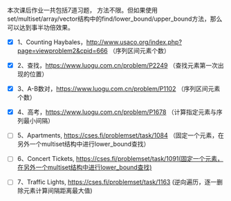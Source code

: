 本次课后作业一共包括7道习题， 方法不限。但如果使用set/multiset/array/vector结构中的find/lower_bound/upper_bound方法，那么可以达到事半功倍效果。

- [x] 1、Counting Haybales，http://www.usaco.org/index.php?page=viewproblem2&cpid=666 （序列区间元素个数）

- [x] 2、查找，https://www.luogu.com.cn/problem/P2249 （查找元素第一次出现的位置）

- [x] 3、A-B数对，https://www.luogu.com.cn/problem/P1102 （序列区间元素个数）

- [x] 4、高考，https://www.luogu.com.cn/problem/P1678 （计算指定元素与序列最小间隔）

- [ ] 5、Apartments, https://cses.fi/problemset/task/1084 （固定一个元素，在另外一个multiset结构中进行lower_bound查找） 

- [ ] 6、Concert Tickets, https://cses.fi/problemset/task/1091(固定一个元素，在另外一个multiset结构中进行lower_bound查找) 

- [ ] 7、Traffic Lights, https://cses.fi/problemset/task/1163 (逆向遍历，逐一删除元素计算间隔距离最大值)